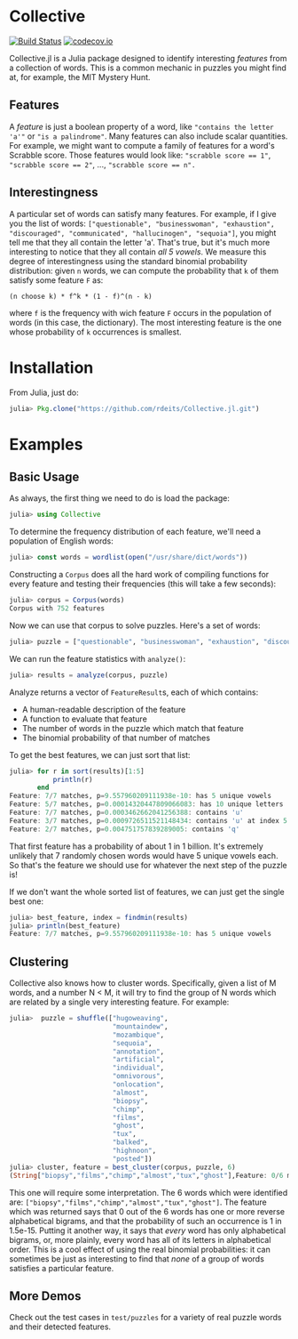 # Collective

[![Build Status](https://travis-ci.org/rdeits/Collective.jl.svg?branch=master)](https://travis-ci.org/rdeits/Collective.jl)
[![codecov.io](http://codecov.io/github/rdeits/Collective.jl/coverage.svg?branch=master)](http://codecov.io/github/rdeits/Collective.jl?branch=master)

Collective.jl is a Julia package designed to identify interesting *features* from a collection of words. This is a common mechanic in puzzles you might find at, for example, the MIT Mystery Hunt. 

## Features

A *feature* is just a boolean property of a word, like `"contains the letter 'a'"` or `"is a palindrome"`. Many features can also include scalar quantities. For example, we might want to compute a family of features for a word's Scrabble score. Those features would look like: `"scrabble score == 1"`, `"scrabble score == 2"`, ..., `"scrabble score == n".` 

## Interestingness

A particular set of words can satisfy many features. For example, if I give you the list of words: `["questionable", "businesswoman", "exhaustion", "discouraged", "communicated", "hallucinogen", "sequoia"]`, you might tell me that they all contain the letter 'a'. That's true, but it's much more interesting to notice that they all contain *all 5 vowels*. We measure this degree of interestingness using the standard binomial probability distribution: given `n` words, we can compute the probability that `k` of them satisfy some feature `F` as:

	(n choose k) * f^k * (1 - f)^(n - k)

where `f` is the frequency with wich feature `F` occurs in the population of words (in this case, the dictionary). The most interesting feature is the one whose probability of `k` occurrences is smallest. 

# Installation

From Julia, just do:

```julia
julia> Pkg.clone("https://github.com/rdeits/Collective.jl.git")
```

# Examples

## Basic Usage

As always, the first thing we need to do is load the package:

```julia
julia> using Collective
```

To determine the frequency distribution of each feature, we'll need a population of English words:

```julia
julia> const words = wordlist(open("/usr/share/dict/words"))
```

Constructing a `Corpus` does all the hard work of compiling functions for every feature and testing their frequencies (this will take a few seconds):

```julia
julia> corpus = Corpus(words)
Corpus with 752 features
```

Now we can use that corpus to solve puzzles. Here's a set of words:

```julia
julia> puzzle = ["questionable", "businesswoman", "exhaustion", "discouraged", "communicated", "hallucinogen", "sequoia"]
```

We can run the feature statistics with `analyze()`:

```julia
julia> results = analyze(corpus, puzzle)
```

Analyze returns a vector of `FeatureResult`s, each of which contains:

* A human-readable description of the feature
* A function to evaluate that feature
* The number of words in the puzzle which match that feature
* The binomial probability of that number of matches

To get the best features, we can just sort that list:

```julia
julia> for r in sort(results)[1:5]
           println(r)
       end
Feature: 7/7 matches, p=9.557960209111938e-10: has 5 unique vowels
Feature: 5/7 matches, p=0.00014320447809066083: has 10 unique letters
Feature: 7/7 matches, p=0.0003462662041256388: contains 'u'
Feature: 3/7 matches, p=0.0009726511521148434: contains 'u' at index 5
Feature: 2/7 matches, p=0.004751757839289005: contains 'q'
```

That first feature has a probability of about 1 in 1 billion. It's extremely unlikely that 7 randomly chosen words would have 5 unique vowels each. So that's the feature we should use for whatever the next step of the puzzle is! 

If we don't want the whole sorted list of features, we can just get the single best one:

```julia
julia> best_feature, index = findmin(results)
julia> println(best_feature)
Feature: 7/7 matches, p=9.557960209111938e-10: has 5 unique vowels
```

## Clustering

Collective also knows how to cluster words. Specifically, given a list of M words, and a number N < M, it will try to find the group of N words which are related by a single very interesting feature. For example:

```julia
julia>  puzzle = shuffle(["hugoweaving",
                          "mountaindew",
                          "mozambique",
                          "sequoia",
                          "annotation",
                          "artificial",
                          "individual",
                          "omnivorous",
                          "onlocation",
                          "almost",
                          "biopsy",
                          "chimp",
                          "films",
                          "ghost",
                          "tux",
                          "balked",
                          "highnoon",
                          "posted"])
julia> cluster, feature = best_cluster(corpus, puzzle, 6)
(String["biopsy","films","chimp","almost","tux","ghost"],Feature: 0/6 matches, p=1.5216925912448385e-15: has at least 1 reverse alphabetical bigrams)
```

This one will require some interpretation. The 6 words which were identified are: `["biopsy","films","chimp","almost","tux","ghost"]`. The feature which was returned says that 0 out of the 6 words has one or more reverse alphabetical bigrams, and that the probability of such an occurrence is 1 in 1.5e-15. Putting it another way, it says that *every* word has only alphabetical bigrams, or, more plainly, every word has all of its letters in alphabetical order. This is a cool effect of using the real binomial probabilities: it can sometimes be just as interesting to find that *none* of a group of words satisfies a particular feature.

## More Demos

Check out the test cases in `test/puzzles` for a variety of real puzzle words and their detected features. 

